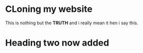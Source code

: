 # CLoning my website

This is nothing but the **TRUTH**
and i really mean it hen i say this.

# Heading two now added
